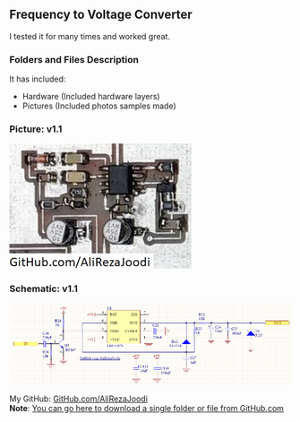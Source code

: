 ## Frequency to Voltage Converter
I tested it for many times and worked great.

### Folders and Files Description
It has included:
- Hardware (Included hardware layers)
- Pictures (Included photos samples made)

### Picture: v1.1
![](Pictures/v1.1.jpg)

### Schematic: v1.1
![](Hardware/v1.1.png)

My GitHub: [GitHub.com/AliRezaJoodi](https://github.com/AliRezaJoodi)  
**Note**: [You can go here to download a single folder or file from GitHub.com](https://minhaskamal.github.io/DownGit/#/home)